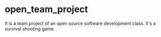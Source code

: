 # open_team_project

It is a team project of an open source software development class.
It's a survival shooting game.
